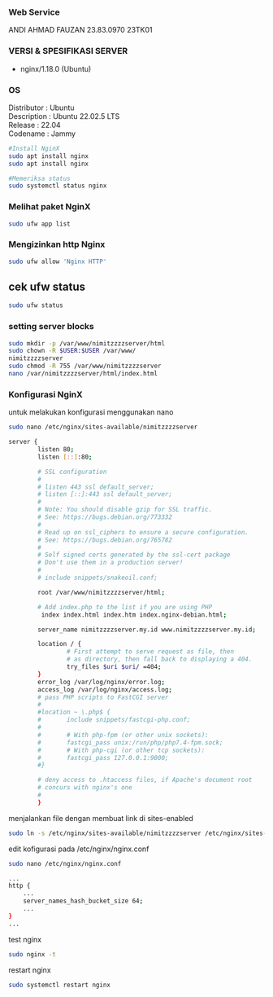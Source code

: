 ### Web Service

ANDI AHMAD FAUZAN
23.83.0970
23TK01

### VERSI & SPESIFIKASI SERVER

- nginx/1.18.0 (Ubuntu)

### OS

Distributor  : Ubuntu <br>
Description  : Ubuntu 22.02.5 LTS <br>
Release      : 22.04 <br>
Codename     : Jammy <br>

```bash
#Install NginX
sudo apt install nginx
sudo apt install nginx

#Memeriksa status
sudo systemctl status nginx
```

### Melihat paket NginX
```bash
sudo ufw app list
```

### Mengizinkan http Nginx
```bash
sudo ufw allow 'Nginx HTTP'
```

## cek ufw status
```bash
sudo ufw status
```

### setting server blocks
```bash
sudo mkdir -p /var/www/nimitzzzzserver/html
sudo chown -R $USER:$USER /var/www/
nimitzzzzserver
sudo chmod -R 755 /var/www/nimitzzzzserver
nano /var/nimitzzzzserver/html/index.html
```


### Konfigurasi NginX
untuk melakukan konfigurasi menggunakan nano
```bash
sudo nano /etc/nginx/sites-available/nimitzzzzserver
```
```bash
server {
        listen 80;
        listen [::]:80;

        # SSL configuration
        #
        # listen 443 ssl default_server;
        # listen [::]:443 ssl default_server;
        #
        # Note: You should disable gzip for SSL traffic.
        # See: https://bugs.debian.org/773332
        #
        # Read up on ssl_ciphers to ensure a secure configuration.
        # See: https://bugs.debian.org/765782
        #
        # Self signed certs generated by the ssl-cert package
        # Don't use them in a production server!
        #
        # include snippets/snakeoil.conf;

        root /var/www/nimitzzzzserver/html;

        # Add index.php to the list if you are using PHP
         index index.html index.htm index.nginx-debian.html;

        server_name nimitzzzzserver.my.id www.nimitzzzzserver.my.id;

        location / {
                # First attempt to serve request as file, then
                # as directory, then fall back to displaying a 404.
                try_files $uri $uri/ =404;
        }
        error_log /var/log/nginx/error.log;
        access_log /var/log/nginx/access.log;
        # pass PHP scripts to FastCGI server
        #
        #location ~ \.php$ {
        #       include snippets/fastcgi-php.conf;
        #
        #       # With php-fpm (or other unix sockets):
        #       fastcgi_pass unix:/run/php/php7.4-fpm.sock;
        #       # With php-cgi (or other tcp sockets):
        #       fastcgi_pass 127.0.0.1:9000;
        #}

        # deny access to .htaccess files, if Apache's document root
        # concurs with nginx's one
        #
        }

```
menjalankan file dengan membuat link di sites-enabled
```bash
sudo ln -s /etc/nginx/sites-available/nimitzzzzserver /etc/nginx/sites-enabled/
```
edit kofigurasi pada /etc/nginx/nginx.conf
```bash
sudo nano /etc/nginx/nginx.conf
```
```bash
...
http {
    ...
    server_names_hash_bucket_size 64;
    ...
}
...
```
test nginx
```bash
sudo nginx -t
```
restart nginx
```bash
sudo systemctl restart nginx
```



